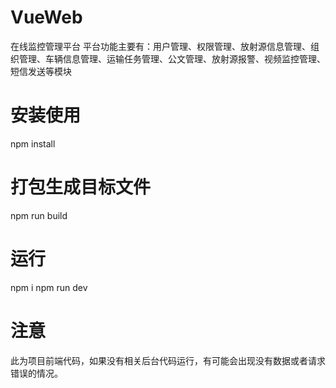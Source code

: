 # VueWeb
在线监控管理平台
平台功能主要有：用户管理、权限管理、放射源信息管理、组织管理、车辆信息管理、运输任务管理、公文管理、放射源报警、视频监控管理、短信发送等模块

# 安装使用 #
npm install

# 打包生成目标文件
npm run build

# 运行
npm i
npm run dev

# 注意
此为项目前端代码，如果没有相关后台代码运行，有可能会出现没有数据或者请求错误的情况。



